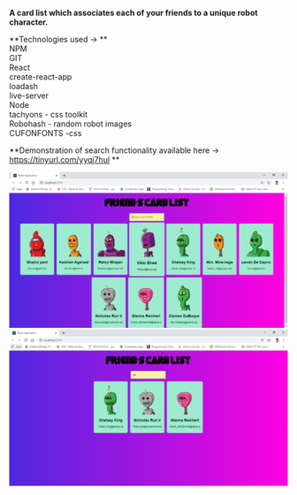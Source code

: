 **A card list which associates each of your friends to a unique robot character.**  
  
**Technologies used -> **  
NPM  
GIT  
React  
create-react-app  
loadash  
live-server   
Node   
tachyons - css toolkit  
Robohash - random robot images  
CUFONFONTS -css  
  
**Demonstration of search functionality available here -> https://tinyurl.com/yyqj7hul **  
  
  
![Image-1](https://github.com/shubhampant13/robotFriendReact/blob/master/snapshot1.PNG)  
![Image-1](https://github.com/shubhampant13/robotFriendReact/blob/master/snapshot2.PNG)  



